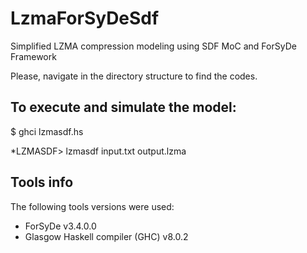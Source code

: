 # LzmaForSyDeSdf
Simplified LZMA compression modeling using SDF MoC and ForSyDe Framework

Please, navigate in the directory structure to find the codes.

## To execute and simulate the model:

$ ghci lzmasdf.hs

*LZMASDF> lzmasdf input.txt output.lzma


## Tools info
The following tools versions were used: 
- ForSyDe v3.4.0.0
- Glasgow Haskell compiler (GHC) v8.0.2
